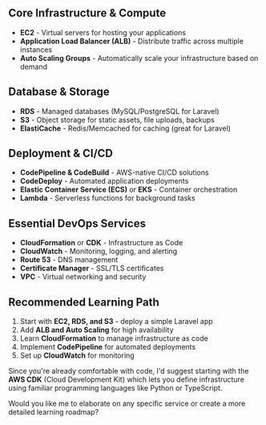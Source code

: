 

## Core Infrastructure & Compute
- **EC2** - Virtual servers for hosting your applications
- **Application Load Balancer (ALB)** - Distribute traffic across multiple instances
- **Auto Scaling Groups** - Automatically scale your infrastructure based on demand

## Database & Storage
- **RDS** - Managed databases (MySQL/PostgreSQL for Laravel)
- **S3** - Object storage for static assets, file uploads, backups
- **ElastiCache** - Redis/Memcached for caching (great for Laravel)

## Deployment & CI/CD
- **CodePipeline & CodeBuild** - AWS-native CI/CD solutions
- **CodeDeploy** - Automated application deployments
- **Elastic Container Service (ECS)** or **EKS** - Container orchestration
- **Lambda** - Serverless functions for background tasks

## Essential DevOps Services
- **CloudFormation** or **CDK** - Infrastructure as Code
- **CloudWatch** - Monitoring, logging, and alerting
- **Route 53** - DNS management
- **Certificate Manager** - SSL/TLS certificates
- **VPC** - Virtual networking and security

## Recommended Learning Path
1. Start with **EC2, RDS, and S3** - deploy a simple Laravel app
2. Add **ALB and Auto Scaling** for high availability
3. Learn **CloudFormation** to manage infrastructure as code
4. Implement **CodePipeline** for automated deployments
5. Set up **CloudWatch** for monitoring

Since you're already comfortable with code, I'd suggest starting with the **AWS CDK** (Cloud Development Kit) which lets you define infrastructure using familiar programming languages like Python or TypeScript.

Would you like me to elaborate on any specific service or create a more detailed learning roadmap?
